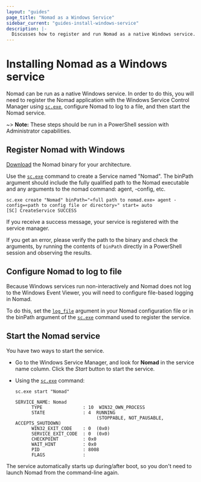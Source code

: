```yaml
---
layout: "guides"
page_title: "Nomad as a Windows Service"
sidebar_current: "guides-install-windows-service"
description: |-
  Discusses how to register and run Nomad as a native Windows service.
---
```


# Installing Nomad as a Windows service

Nomad can be run as a native Windows service. In order to do this, you will need
to register the Nomad application with the Windows Service Control Manager using
[`sc.exe`], configure Nomad to log to a file, and then start the Nomad service.

~> **Note:** These steps should be run in a PowerShell session with Administrator
  capabilities.

## Register Nomad with Windows

[Download] the Nomad binary for your architecture.

Use the [`sc.exe`] command to create a Service named "Nomad". The binPath
argument should include the fully qualified path to the Nomad executable and any
arguments to the nomad command: agent, -config, etc.

```plaintext
sc.exe create "Nomad" binPath="«full path to nomad.exe» agent -config=«path to config file or directory»" start= auto
[SC] CreateService SUCCESS
```

If you receive a success message, your service is registered with the service
manager.

If you get an error, please verify the path to the binary and check the
arguments, by running the contents of `binPath` directly in a PowerShell session
and observing the results.

## Configure Nomad to log to file

Because Windows services run non-interactively and Nomad does not log to the
Windows Event Viewer, you will need to configure file-based logging in Nomad.

To do this, set the [`log_file`][logging] argument in your Nomad configuration
file or in the binPath argument of the [`sc.exe`] command used to register the
service.

## Start the Nomad service

You have two ways to start the service.

- Go to the Windows Service Manager, and look for **Nomad** in the service name
  column. Click the _Start_ button to start the service.

- Using the [`sc.exe`] command:

    ```plaintext
    sc.exe start "Nomad"

    SERVICE_NAME: Nomad
          TYPE               : 10  WIN32_OWN_PROCESS
          STATE              : 4  RUNNING
                                  (STOPPABLE, NOT_PAUSABLE, ACCEPTS_SHUTDOWN)
          WIN32_EXIT_CODE    : 0  (0x0)
          SERVICE_EXIT_CODE  : 0  (0x0)
          CHECKPOINT         : 0x0
          WAIT_HINT          : 0x0
          PID                : 8008
          FLAGS              :
    ```

The service automatically starts up during/after boot, so you don't need to
launch Nomad from the command-line again.

[`sc.exe`]: https://msdn.microsoft.com/en-us/library/windows/desktop/ms682107(v=vs.85).aspx
[Download]: /downloads.html
[logging]: /docs/configuration/index.html#log_file
